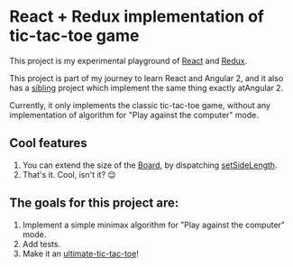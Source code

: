 # React + Redux implementation of tic-tac-toe game

This project is my experimental playground of [React](https://facebook.github.io/react/) and [Redux](http://redux.js.org/docs/introduction/).

This project is part of my journey to learn React and Angular 2, 
and it also has a [sibling](https://github.com/OmriKaduri/Angular2-tictac) project which implement the same thing exactly atAngular 2.

Currently, it only implements the classic tic-tac-toe game,
without any implementation of algorithm for "Play against the computer" mode.

## Cool features
1. You can extend the size of the [Board](https://github.com/OmriKaduri/React-tictac/blob/master/src/components/Board.js), by dispatching [setSideLength](https://github.com/OmriKaduri/React-tictac/blob/master/src/actions/actions.js#L1).
2. That's it. Cool, isn't it? :relieved:

## The goals for this project are:
1. Implement a simple minimax algorithm for "Play against the computer" mode. 
2. Add tests.
3. Make it an [ultimate-tic-tac-toe](http://vikeshkhanna.webfactional.com/ultimate/)!


